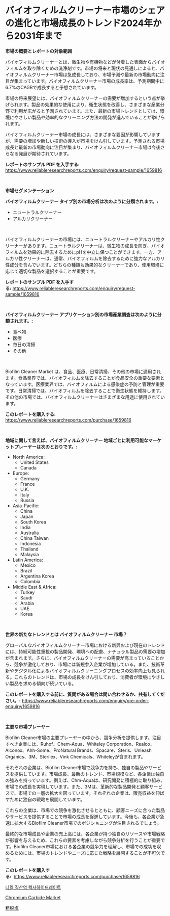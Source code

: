 <p><h1>バイオフィルムクリーナー市場のシェアの進化と市場成長のトレンド2024年から2031年まで</h1></p><p><strong>市場の概要とレポートの対象範囲</strong></p>
<p><p>バイオフィルムクリーナーとは、微生物や有機物などが付着した表面からバイオフィルムを取り除くための洗浄剤です。市場の将来と現状の見通しによると、バイオフィルムクリーナー市場は急成長しており、市場予測や最新の市場動向に注目が集まっています。バイオフィルムクリーナー市場の成長率は、予測期間中に6.7%のCAGRで成長すると予想されています。</p><p>市場の将来展望には、バイオフィルムクリーナーの需要が増加するという点が挙げられます。製品の効果的な使用により、衛生状態を改善し、さまざまな産業分野で利用が広がると予測されています。また、最新の市場トレンドとしては、環境にやさしい製品や効率的なクリーニング方法の開発が進んでいることが挙げられます。</p><p>バイオフィルムクリーナー市場の成長には、さまざまな要因が影響していますが、需要の増加や新しい技術の導入が市場をけん引しています。予測される市場成長と最新の市場動向に注目が集まり、バイオフィルムクリーナー市場は今後さらなる発展が期待されています。</p></p>
<p><strong>レポートのサンプル PDF を入手する:</strong> <a href="https://www.reliableresearchreports.com/enquiry/request-sample/1659816">https://www.reliableresearchreports.com/enquiry/request-sample/1659816</a></p>
<p>&nbsp;</p>
<p><strong>市場セグメンテーション</strong></p>
<p><strong>バイオフィルムクリーナー タイプ別の市場分析は次のように分類されます。:</strong></p>
<p><ul><li>ニュートラルクリーナー</li><li>アルカリクリーナー</li></ul></p>
<p>&nbsp;</p>
<p><p>バイオフィルムクリーナーの市場には、ニュートラルクリーナーやアルカリ性クリーナーがあります。ニュートラルクリーナーは、微生物の成長を防ぎ、バイオフィルムを効果的に除去するためにpHを中立に保つことができます。一方、アルカリ性クリーナーは、通常、バイオフィルムを除去するために強力なアルカリ性成分を含んでいます。どちらの種類も効果的なクリーナーであり、使用環境に応じて適切な製品を選択することが重要です。</p></p>
<p><strong>レポートのサンプル PDF を入手する:</strong>&nbsp;<a href="https://www.reliableresearchreports.com/enquiry/request-sample/1659816">https://www.reliableresearchreports.com/enquiry/request-sample/1659816</a></p>
<p>&nbsp;</p>
<p><strong> バイオフィルムクリーナー アプリケーション別の市場産業調査は次のように分類されます。:</strong></p>
<p><ul><li>食べ物</li><li>医療</li><li>毎日の清掃</li><li>その他</li></ul></p>
<p>&nbsp;</p>
<p><p>Biofilm Cleaner Market は、食品、医療、日常清掃、その他の市場に適用されます。食品業界では、バイオフィルムを除去することが食品安全の重要な要素となっています。医療業界では、バイオフィルムによる感染症の予防と管理が重要です。日常清掃では、バイオフィルムを除去することで衛生状態を維持します。その他の市場では、バイオフィルムクリーナーはさまざまな用途に使用されています。</p></p>
<p><strong>このレポートを購入する:</strong>&nbsp; <a href="https://www.reliableresearchreports.com/purchase/1659816">https://www.reliableresearchreports.com/purchase/1659816</a></p>
<p>&nbsp;</p>
<p><strong>地域に関して言えば、バイオフィルムクリーナー 地域ごとに利用可能なマーケットプレーヤーは次のとおりです。:</strong></p>
<p><ul>
    <li>
        North America:
        <ul>
            <li>United States</li>
            <li>Canada</li>
        </ul>
    </li>
    <li>
        Europe:
        <ul>
            <li>Germany</li>
            <li>France</li>
            <li>U.K.</li>
            <li>Italy</li>
            <li>Russia</li>
        </ul>
    </li>
    <li>
        Asia-Pacific:
        <ul>
            <li>China</li>
            <li>Japan</li>
            <li>South Korea</li>
            <li>India</li>
            <li>Australia</li>
            <li>China Taiwan</li>
            <li>Indonesia</li>
            <li>Thailand</li>
            <li>Malaysia</li>
        </ul>
    </li>
    <li>
        Latin America:
        <ul>
            <li>Mexico</li>
            <li>Brazil</li>
            <li>Argentina Korea</li>
            <li>Colombia</li>
        </ul>
    </li>
    <li>
        Middle East & Africa:
        <ul>
            <li>Turkey</li>
            <li>Saudi</li>
            <li>Arabia</li>
            <li>UAE</li>
            <li>Korea</li>
        </ul>
    </li>
    </ul></p>
<p>&nbsp;</p>
<p><strong>世界の新たなトレンドとは バイオフィルムクリーナー 市場？</strong></p>
<p><p>グローバルなバイオフィルムクリーナー市場における新興および現在のトレンドには、持続可能性重視の製品開発、環境への配慮、ナチュラル製品の需要の増加が含まれます。さらに、バイオフィルムクリーナーの需要が高まっていることから、競争が激化しており、市場には新規参入企業が増加している。また、技術革新やデジタル化によるバイオフィルムクリーニングプロセスの効率向上も見られる。これらのトレンドは、市場の成長をけん引しており、消費者が環境にやさしい製品を求める傾向が続いている。</p></p>
<p><strong>このレポートを購入する前に、質問がある場合は問い合わせるか、共有してください。</strong>- <a href="https://www.reliableresearchreports.com/enquiry/pre-order-enquiry/1659816">https://www.reliableresearchreports.com/enquiry/pre-order-enquiry/1659816</a></p>
<p>&nbsp;</p>
<p><strong>主要な市場プレーヤー</strong></p>
<p><p>Biofilm Cleaner市場の主要プレーヤーの中から、競争分析を提供します。注目すべき企業には、Ruhof、Chem-Aqua、Whiteley Corporation、Realco、Alconox、Ahh-Some、ProNatural Brands、Spacare、Steris、Unleash Organics、3M、Sterilex、Vink Chemicals、Whiteleyが含まれます。</p><p>それぞれの企業は、Biofilm Cleaner市場で競争力を持ち、独自の製品やサービスを提供しています。市場成長、最新のトレンド、市場規模など、各企業は独自の強みを持っています。例えば、Chm-Aquaは、研究開発に積極的に取り組み、市場での成長を実現しています。また、3Mは、革新的な製品開発と顧客サービスで、市場での一層の拡大を図っています。それぞれの企業は、販売収益を伸ばすために独自の戦略を展開しています。</p><p>これらの企業は、市場での競争を激化させるとともに、顧客ニーズに合った製品やサービスを提供することで市場の成長を促進しています。今後も、各企業が急速に拡大するBiofilm Cleaner市場でのポジショニングが注目されるでしょう。</p><p>最終的な市場成長や企業の売上高には、各企業が持つ独自のリソースや市場戦略が影響を与えるため、これらの要素を考慮しながら競争分析を行うことが重要です。Biofilm Cleaner市場における各企業の競争力を理解し、市場での成功を収めるためには、市場のトレンドやニーズに応じた戦略を展開することが不可欠です。</p></p>
<p><strong>このレポートを購入する:</strong>&nbsp;&nbsp;<a href="https://www.reliableresearchreports.com/purchase/1659816">https://www.reliableresearchreports.com/purchase/1659816</a></p>
<p><p><a href="https://medium.com/@hugofirst44/%EB%8B%88%EC%BC%88%EB%8B%88%ED%8A%B8%EB%A1%9C%EC%95%84%EC%84%B8%ED%85%8C%EC%9D%B4%ED%8A%B8-%EC%9C%A1%EC%88%98%ED%99%94%EB%AC%BC-%EC%8B%9C%EC%9E%A5%EA%B7%9C%EB%AA%A8-%EB%B0%8F-%EC%8B%9C%EC%9E%A5%EB%8F%99%ED%96%A5-%EC%99%84%EC%A0%84%ED%95%9C-%EC%82%B0%EC%97%85%EA%B0%9C%EC%9A%94-2024%EB%85%84%EB%B6%80%ED%84%B0-2031%EB%85%84%EA%B9%8C%EC%A7%80-d5459c2e41e5">니켈 질산염 헥사하이드레이트</a></p><p><a href="https://pretty-mail-caf.notion.site/Global-Chromium-Carbide-Market-by-Types-Applications-and-Major-Players-with-Regional-Growth-Rate--425c7a9f0ca94df2abfbfcc390933a30">Chromium Carbide Market</a></p><p><a href="https://github.com/SarahFahey88/Market-Research-Report-List-1/blob/main/369367112829.md">粗脱塩</a></p></p>